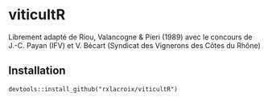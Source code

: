 # viticultR



Librement adapté de Riou, Valancogne & Pieri (1989) avec le concours de J.-C. Payan (IFV) et V. Bécart (Syndicat des Vignerons des Côtes du Rhône)



Installation
----------------

```
devtools::install_github("rxlacroix/viticultR")
```
